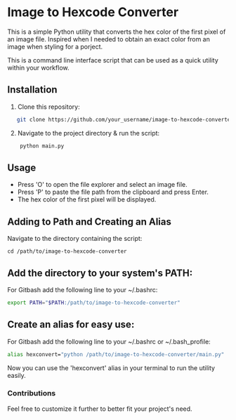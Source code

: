 # Image to Hexcode Converter

This is a simple Python utility that converts the hex color of the first pixel of an image file. Inspired when I needed to obtain an exact color from an image when styling for a porject. 

This is a command line interface script that can be used as a quick utility within your workflow.

## Installation

1. Clone this repository:
```bash
   git clone https://github.com/your_username/image-to-hexcode-converter.git
```
2. Navigate to the project directory & run the script:
```bash
    python main.py
```

## Usage

- Press 'O' to open the file explorer and select an image file.
- Press 'P' to paste the file path from the clipboard and press Enter.
- The hex color of the first pixel will be displayed.

## Adding to Path and Creating an Alias

Navigate to the directory containing the script: 
```
cd /path/to/image-to-hexcode-converter
```
## Add the directory to your system's PATH:
For Gitbash add the following line to your ~/.bashrc:
```bash
export PATH="$PATH:/path/to/image-to-hexcode-converter"
```

## Create an alias for easy use:
For Gitbash add the following line to your ~/.bashrc or ~/.bash_profile:
```bash
alias hexconvert="python /path/to/image-to-hexcode-converter/main.py"
```

Now you can use the 'hexconvert' alias in your terminal to run the utility easily.
### Contributions
Feel free to customize it further to better fit your project's need.

